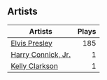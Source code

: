 ## Artists
Artists | Plays 
----- | -----: 
[Elvis Presley](/artists/elvis-presley-1014) | 185
[Harry Connick, Jr.](/artists/harry-connick-jr-41411) | 1
[Kelly Clarkson](/artists/kelly-clarkson-34788) | 1

